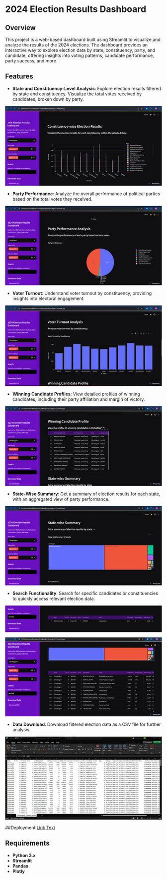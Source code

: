# 2024 Election Results Dashboard

## Overview
This project is a web-based dashboard built using Streamlit to visualize and analyze the results of the 2024 elections. The dashboard provides an interactive way to explore election data by state, constituency, party, and candidate, offering insights into voting patterns, candidate performance, party success, and more.

## Features
- **State and Constituency-Level Analysis**: Explore election results filtered by state and constituency. Visualize the total votes received by candidates, broken down by party.
  
![State and Constituency-Level Analysis](Picture1.png)


- **Party Performance**: Analyze the overall performance of political parties based on the total votes they received.

![Party-Performance](Picture2.png)

- **Voter Turnout**: Understand voter turnout by constituency, providing insights into electoral engagement.

![State and Constituency-Level Analysis](Picture3.png)

- **Winning Candidate Profiles**: View detailed profiles of winning candidates, including their party affiliation and margin of victory.

![State and Constituency-Level Analysis](Picture4.png)

- **State-Wise Summary**: Get a summary of election results for each state, with an aggregated view of party performance.

![State and Constituency-Level Analysis](Picture5.png)

- **Search Functionality**: Search for specific candidates or constituencies to quickly access relevant election data.


![State and Constituency-Level Analysis](Picture6.png)


![State and Constituency-Level Analysis](Picture7.png)



- **Data Download**: Download filtered election data as a CSV file for further analysis.

![State and Constituency-Level Analysis](Picture8.png)


##Deployment
[Link Text](https://2024electionresultdashboard-2kub9zqk9nzhgvmjfupt77.streamlit.app/)



## Requirements
- **Python 3.x**
- **Streamlit**
- **Pandas**
- **Plotly**

